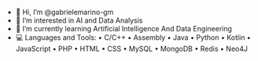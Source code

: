 - 👋 Hi, I’m @gabrielemarino-gm
- 👀 I’m interested in AI and Data Analysis
- 🌱 I’m currently learning Artificial Intelligence And Data Engineering
- 💻 Languages and Tools:
    • C/C++
    • Assembly
    • Java
    • Python
    • Kotlin
    • JavaScript
    • PHP
    • HTML
    • CSS
    • MySQL
    • MongoDB
    • Redis
    • Neo4J


  

<!---
gabrielemarino-gm/gabrielemarino-gm is a ✨ special ✨ repository because its `README.md` (this file) appears on your GitHub profile.
You can click the Preview link to take a look at your changes.
--->
